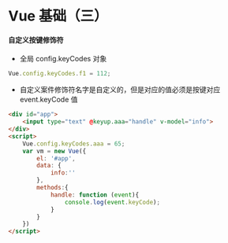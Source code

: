 # Vue 基础（三）

#### 自定义按键修饰符

* 全局 config.keyCodes 对象

```js
Vue.config.keyCodes.f1 = 112;
```

* 自定义案件修饰符名字是自定义的，但是对应的值必须是按键对应 event.keyCode 值

```html
<div id="app">
    <input type="text" @keyup.aaa="handle" v-model="info">
</div>
<script>
    Vue.config.keyCodes.aaa = 65;
    var vm = new Vue({
        el: '#app',
        data: {
            info:''
        },
        methods:{
            handle: function (event){
                console.log(event.keyCode);
            }
        }
    })
</script>
```





































